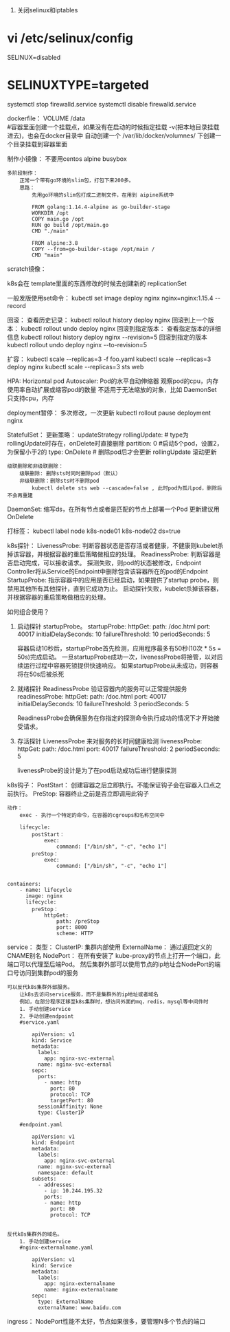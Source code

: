  1. 关闭selinux和iptables

 # vi /etc/selinux/config

 SELINUX=disabled
 # SELINUXTYPE=targeted

 systemctl stop firewalld.service
 systemctl disable firewalld.service



dockerfile：
    VOLUME /data    
        #容器里面创建一个挂载点，如果没有在启动的时候指定挂载 -v(把本地目录挂载进去)，也会在docker目录中
        自动创建一个  /var/lib/docker/volumnes/ 下创建一个目录挂载到容器里面

制作小镜像：
    不要用centos
    alpine  busybox

    多阶段制作：
        正常一个带有go环境的slim包，打包下来200多。
        思路：
            先用go环境的slim包打成二进制文件，在用到 aipine系统中
        
            FROM golang:1.14.4-alpine as go-builder-stage
            WORKDIR /opt
            COPY main.go /opt
            RUN go build /opt/main.go
            CMD "./main"

            FROM alpine:3.8
            COPY --from=go-builder-stage /opt/main /
            CMD "main"



scratch镜像：






k8s会在 template里面的东西修改的时候去创建新的 replicationSet

一般发版使用set命令： kubectl set image deploy nginx nginx=nginx:1.15.4 --record

 回滚：
    查看历史记录：
        kubectl rollout history deploy nginx
    回滚到上一个版本：
        kubectl rollout undo deploy nginx 
    回滚到指定版本：
        查看指定版本的详细信息
        kubectl rollout history deploy nginx --revision=5
        回滚到指定的版本
        kubectl rollout  undo deploy nginx --to-revision=5

扩容：
    kubectl scale --replicas=3 -f foo.yaml
    kubectl scale --replicas=3 deploy nginx
    kubectl scale --replicas=3 sts web

HPA:
    Horizontal pod Autoscaler: Pod的水平自动伸缩器
    观察pod的cpu，内存使用率自动扩展或缩容pod的数量
    不适用于无法缩放的对象，比如 DaemonSet
    只支持cpu，内存


deployment暂停：
    多次修改，一次更新 
    kubectl rollout pause deployment nginx



StatefulSet：
    更新策略：
    updateStrategy
        rollingUpdate:  # type为rollingUpdate时存在，onDelete时直接删除
            partition: 0    #启动5个pod，设置2，为保留小于2的
        type: OnDelete # 删除pod后才会更新   rollingUpdate 滚动更新

    级联删除和非级联删除：
        级联删除: 删除sts时同时删除pod（默认）
        非级联删除：删除sts时不删除pod
            kubectl delete sts web --cascade=false , 此时pod为孤儿pod，删除后不会再重建


DaemonSet:
    缩写ds，在所有节点或者是匹配的节点上部署一个Pod
    更新建议用 OnDelete

打标签：
    kubectl label node k8s-node01 k8s-node02 ds=true 




k8s探针：
    LivenessProbe:
        判断容器状态是否存活或者健康，不健康则kubelet杀掉该容器，并根据容器的重启策略做相应的处理。
    ReadinessProbe:
        判断容器是否启动完成，可以接收请求。
        探测失败，则pod的状态被修改，Endpoint Controller将从Service的Endpoint中删除包含该容器所在的pod的Endpoint
    StartupProbe:
        指示容器中的应用是否已经启动，如果提供了startup probe，则禁用其他所有其他探针，直到它成功为止。
        启动探针失败，kubelet杀掉该容器，并根据容器的重启策略做相应的处理。


如何组合使用？
1. 启动探针 startupProbe。 
startupProbe:
    httpGet:
        path: /doc.html
        port: 40017
    initialDelaySeconds: 10
    failureThreshold: 10
    periodSeconds: 5

    容器启动10秒后，startupProbe首先检测，应用程序最多有50秒(10次 * 5s = 50s)完成启动。
    一旦startupProbe成功一次，livenessProbe将接管，以对后续运行过程中容器死锁提供快速响应。
    如果startupProbe从未成功，则容器将在50s后被杀死

2. 就绪探针 ReadinessProbe
    验证容器内的服务可以正常提供服务
readinessProbe:
    httpGet:
        path: /doc.html
        port: 40017
    initialDelaySeconds: 10
    failureThreshold: 3
    periodSeconds: 5 

    ReadinessProbe会确保服务在你指定的探测命令执行成功的情况下才开始接受请求。

3. 存活探针 LivenessProbe 来对服务的长时间健康检测
livenessProbe:
    httpGet:
        path: /doc.html
        port: 40017
    failureThreshold: 2
    periodSeconds: 5 

    livenessProbe的设计是为了在pod启动成功后进行健康探测



k8s钩子：
    PostStart： 创建容器之后立即执行。不能保证钩子会在容器入口点之前执行。
    PreStop: 容器终止之前是否立即调用此钩子

    动作：
        exec - 执行一个特定的命令，在容器的cgroups和名称空间中

        lifecycle:
            postStart：
                exec:
                    command: ["/bin/sh", "-c", "echo 1"]
            preStop：
                exec:
                    command: ["/bin/sh", "-c", "echo 1"]


    containers:
        - name: lifecycle
          image: nginx
          lifecycle:
            preStop：
                httpGet:
                    path: /preStop
                    port: 8000
                    scheme: HTTP    






service：
    类型：
        ClusterIP: 集群内部使用
        ExternalName： 通过返回定义的CNAME别名
        NodePort： 在所有安装了 kube-proxy的节点上打开一个端口，此端口可以代理至后端Pod。
            然后集群外部可以使用节点的ip地址合NodePort的端口号访问到集群pod的服务



    可以反代k8s集群外部服务。
        让k8s去访问service服务，而不是集群外的ip地址或者域名
        例如，在部分程序迁移至k8s集群时，想访问外面的mq，redis，mysql等中间件时
        1. 手动创建service
        2. 手动创建endpoint
        #service.yaml

            apiVersion: v1
            kind: Service
            metadata:
              labels: 
                app: nginx-svc-external
              name: nginx-svc-external
            sepc:
              ports:
                - name: http
                  port: 80
                  protocol: TCP
                  targetPort: 80
              sessionAffinity: None
              type: ClusterIP

        #endpoint.yaml

            apiVersion: v1
            kind: Endpoint
            metadata:
              labels:
                app: nginx-svc-external
              name: nginx-svc-external
              namespace: default
            subsets:
              - addresses:
                - ip: 10.244.195.32
                ports:
                - name: http
                  port: 80
                  protocol: TCP


    反代k8s集群外的域名。
        1. 手动创建service
        #nginx-externalname.yaml

            apiVersion: v1
            kind: Service
            metadata:
              labels:
                app: nginx-externalname
                name: nginx-externalname
            sepc:
              type: ExternalName
              externalName: www.baidu.com










ingress：
    NodePort性能不太好，节点如果很多，要管理N多个节点的端口
    



















